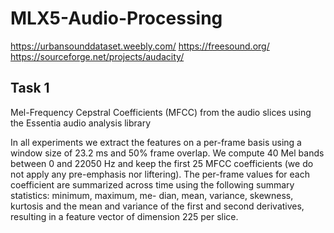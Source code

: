 # MLX5-Audio-Processing



https://urbansounddataset.weebly.com/
https://freesound.org/
https://sourceforge.net/projects/audacity/


## Task 1
Mel-Frequency
Cepstral Coefficients (MFCC) from the audio slices using the
Essentia audio analysis library

In all experiments we extract the
features on a per-frame basis using a window size of 23.2 ms
and 50% frame overlap. We compute 40 Mel bands between
0 and 22050 Hz and keep the first 25 MFCC coefficients (we
do not apply any pre-emphasis nor liftering). The per-frame
values for each coefficient are summarized across time using
the following summary statistics: minimum, maximum, me-
dian, mean, variance, skewness, kurtosis and the mean and
variance of the first and second derivatives, resulting in a
feature vector of dimension 225 per slice.

